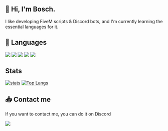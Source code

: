 ## 👋 Hi, I'm Bosch.
I like developing FiveM scripts & Discord bots, and I'm currently learning the essential languages for it.

## 📎 Languages
<div>
  <img src="https://img.shields.io/badge/Lua-rgb(20%2C%2020%2C%2020)?style=for-the-badge&logo=Lua&logoColor=%23000080">
  <img src="https://img.shields.io/badge/HTML%205-rgb(20%2C%2020%2C%2020)?style=for-the-badge&logo=HTML5">
  <img src="https://img.shields.io/badge/CSS%203-rgb(20%2C%2020%2C%2020)?style=for-the-badge&logo=CSS3&logoColor=%231572B6">
  <img src="https://img.shields.io/badge/Javascript-rgb(20%2C%2020%2C%2020)?style=for-the-badge&logo=Javascript">
  <img src="https://img.shields.io/badge/Python-rgb(20%2C%2020%2C%2020)?style=for-the-badge&logo=Python">
</div>

## Stats
[![stats](https://github-readme-stats.vercel.app/api?username=bosch0&theme=tokyonight&hide_border=true)](https://github.com/anuraghazra/github-readme-stats)
[![Top Langs](https://github-readme-stats.vercel.app/api/top-langs/?username=bosch0)](https://github.com/anuraghazra/github-readme-stats)

## 📥 Contact me
If you want to contact me, you can do it on Discord
<div>
  <a href="https://discord.gg/yMV5A9RBcw">
    <img src="https://img.shields.io/badge/Discord_server-%237289da?style=for-the-badge&logo=Discord&logoColor=white">
  </a>
</div>
